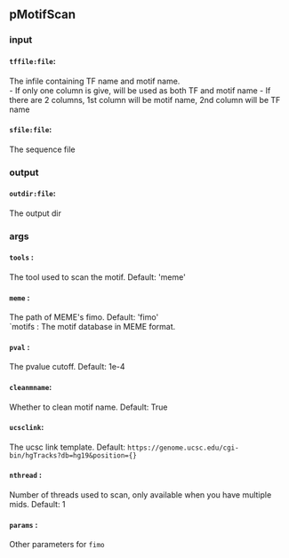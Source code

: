 
## pMotifScan

### input
#### `tffile:file`:
 The infile containing TF name and motif name.  
		- If only one column is give, will be used as both TF and motif name
		- If there are 2 columns, 1st column will be motif name, 2nd column will be TF name
#### `sfile:file`:
 The sequence file  

### output
#### `outdir:file`:
 The output dir  

### args
#### `tools`   :
 The tool used to scan the motif. Default: 'meme'  
#### `meme`    :
 The path of MEME's fimo. Default: 'fimo'  
	`motifs   : The motif database in MEME format.
#### `pval`    :
 The pvalue cutoff. Default: 1e-4  
#### `cleanmname`:
 Whether to clean motif name. Default: True  
#### `ucsclink`:
 The ucsc link template. Default: `https://genome.ucsc.edu/cgi-bin/hgTracks?db=hg19&position={}`  
#### `nthread` :
 Number of threads used to scan, only available when you have multiple mids. Default: 1  
#### `params`  :
 Other parameters for `fimo`  
